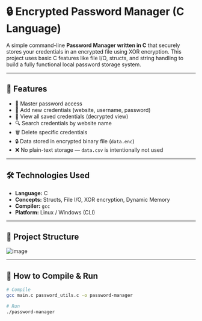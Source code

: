 # 🔒 Encrypted Password Manager (C Language)

A simple command-line **Password Manager written in C** that securely stores your credentials in an encrypted file using XOR encryption. This project uses basic C features like file I/O, structs, and string handling to build a fully functional local password storage system.

---

## 🚀 Features

- 🔐 Master password access
- 📝 Add new credentials (website, username, password)
- 📄 View all saved credentials (decrypted view)
- 🔍 Search credentials by website name
- 🗑️ Delete specific credentials
- 🔒 Data stored in encrypted binary file (`data.enc`)
- ❌ No plain-text storage — `data.csv` is intentionally not used

---

## 🛠️ Technologies Used

- **Language:** C
- **Concepts:** Structs, File I/O, XOR encryption, Dynamic Memory
- **Compiler:** `gcc`
- **Platform:** Linux / Windows (CLI)

---

## 📂 Project Structure

![image](https://github.com/user-attachments/assets/ead0eb4c-fc4f-4129-b6c3-0916471ada2b)



---

## 🔧 How to Compile & Run

```bash
# Compile
gcc main.c password_utils.c -o password-manager

# Run
./password-manager
